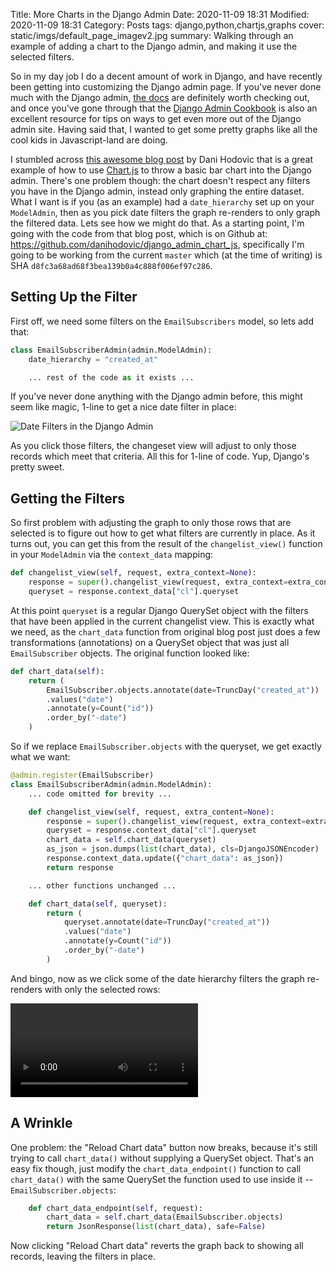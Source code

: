 Title: More Charts in the Django Admin
Date: 2020-11-09 18:31
Modified: 2020-11-09 18:31
Category: Posts
tags: django,python,chartjs,graphs
cover: static/imgs/default_page_imagev2.jpg
summary: Walking through an example of adding a chart to the Django admin, and making it use the selected filters.

So in my day job I do a decent amount of work in Django, and have recently been
getting into customizing the Django admin page. If you've never done much with
the Django admin, [the
docs](https://docs.djangoproject.com/en/3.1/ref/contrib/admin/) are definitely
worth checking out, and once you've gone through that the [Django Admin
Cookbook](https://books.agiliq.com/projects/django-admin-cookbook/en/latest/) is
also an excellent resource for tips on ways to get even more out of the Django
admin site.  Having said that, I wanted to get some pretty graphs like all the
cool kids in Javascript-land are doing.

I stumbled across [this awesome blog
post](https://findwork.dev/blog/adding-charts-to-django-admin/) by Dani Hodovic
that is a great example of how to use [Chart.js](https://www.chartjs.org/) to
throw a basic bar chart into the Django admin. There's one problem though: the
chart doesn't respect any filters you have in the Django admin, instead only
graphing the entire dataset. What I want is if you (as an example) had a
`date_hierarchy` set up on your `ModelAdmin`, then as you pick date filters the
graph re-renders to only graph the filtered data.  Lets see how we might do
that.  As a starting point, I'm going with the code from that blog post, which
is on Github at: <https://github.com/danihodovic/django_admin_chart_js>, specifically
I'm going to be working from the current `master` which (at the time of writing)
is SHA `d8fc3a68ad68f3bea139b0a4c888f006ef97c286`.

## Setting Up the Filter

First off, we need some filters on the `EmailSubscribers` model, so lets add
that:

```python
class EmailSubscriberAdmin(admin.ModelAdmin):
    date_hierarchy = "created_at"

    ... rest of the code as it exists ...
```

If you've never done anything with the Django admin before, this might seem like
magic, 1-line to get a nice date filter in place:

![Date Filters in the Django Admin]({static}/static/imgs/date_heir_filter.png)

As you click those filters, the changeset view will adjust to only those records
which meet that criteria.  All this for 1-line of code.  Yup, Django's pretty
sweet.

## Getting the Filters

So first problem with adjusting the graph to only those rows that are selected
is to figure out how to get what filters are currently in place.  As it turns
out, you can get this from the result of the `changelist_view()` function in
your `ModelAdmin` via the `context_data` mapping:

```python
def changelist_view(self, request, extra_context=None):
    response = super().changelist_view(request, extra_context=extra_context)
    queryset = response.context_data["cl"].queryset
```

At this point `queryset` is a regular Django QuerySet object with the filters
that have been applied in the current changelist view.  This is exactly what we
need, as the `chart_data` function from original blog post just does a few
transformations (annotations) on a QuerySet object that was just all
`EmailSubscriber` objects.  The original function looked like:

```python
def chart_data(self):
    return (
        EmailSubscriber.objects.annotate(date=TruncDay("created_at"))
        .values("date")
        .annotate(y=Count("id"))
        .order_by("-date")
    )
```

So if we replace `EmailSubscriber.objects` with the queryset, we get exactly
what we want:

```python
@admin.register(EmailSubscriber)
class EmailSubscriberAdmin(admin.ModelAdmin):
    ... code omitted for brevity ...

    def changelist_view(self, request, extra_content=None):
        response = super().changelist_view(request, extra_context=extra_context)
        queryset = response.context_data["cl"].queryset
        chart_data = self.chart_data(queryset)
        as_json = json.dumps(list(chart_data), cls=DjangoJSONEncoder)
        response.context_data.update({"chart_data": as_json})
        return response

    ... other functions unchanged ...

    def chart_data(self, queryset):
        return (
            queryset.annotate(date=TruncDay("created_at"))
            .values("date")
            .annotate(y=Count("id"))
            .order_by("-date")
        )
```

And bingo, now as we click some of the date hierarchy filters the graph
re-renders with only the selected rows:

<!-- markdownlint-disable MD033 -->
<video autoplay loop controls>
  <source src="/static/vids/DateFilters.mp4" type="video/mp4">
  <img src="/static/imgs/DateFilters.gif">
</video>
<!-- markdownlint-enable MD033 -->

## A Wrinkle

One problem: the "Reload Chart data" button now breaks, because it's still
trying to call `chart_data()` without supplying a QuerySet object.  That's an
easy fix though, just modify the `chart_data_endpoint()` function to call
`chart_data()` with the same QuerySet the function used to use inside it --
`EmailSubscriber.objects`:

```python
    def chart_data_endpoint(self, request):
        chart_data = self.chart_data(EmailSubscriber.objects)
        return JsonResponse(list(chart_data), safe=False)
```

Now clicking "Reload Chart data" reverts the graph back to showing all records,
leaving the filters in place.
